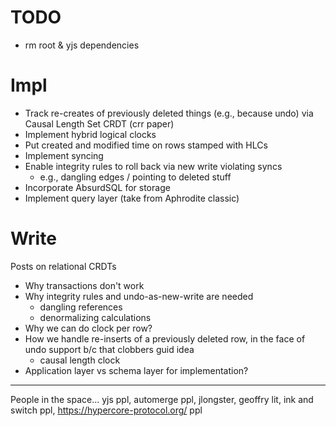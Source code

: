 # TODO
- rm root & yjs dependencies

# Impl
- Track re-creates of previously deleted things (e.g., because undo) via Causal Length Set CRDT (crr paper)
- Implement hybrid logical clocks
- Put created and modified time on rows stamped with HLCs
- Implement syncing
- Enable integrity rules to roll back via new write violating syncs
  - e.g., dangling edges / pointing to deleted stuff
- Incorporate AbsurdSQL for storage
- Implement query layer (take from Aphrodite classic)

# Write
Posts on relational CRDTs

- Why transactions don't work
- Why integrity rules and undo-as-new-write are needed
  - dangling references
  - denormalizing calculations
- Why we can do clock per row?
- How we handle re-inserts of a previously deleted row, in the face of undo support b/c that clobbers guid idea
  - causal length clock
- Application layer vs schema layer for implementation?


---
People in the space... yjs ppl, automerge ppl, jlongster, geoffry lit, ink and switch ppl, https://hypercore-protocol.org/ ppl